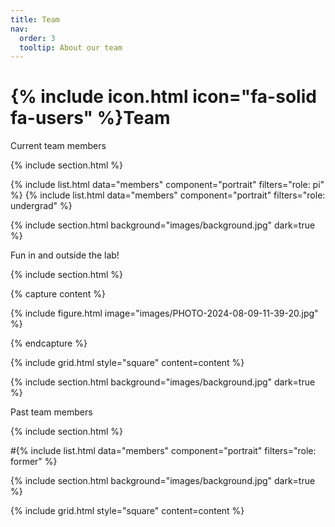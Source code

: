 ```yaml
---
title: Team
nav:
  order: 3
  tooltip: About our team
---
```


# {% include icon.html icon="fa-solid fa-users" %}Team

Current team members

{% include section.html %}

{% include list.html data="members" component="portrait" filters="role: pi" %}
{% include list.html data="members" component="portrait" filters="role: undergrad" %}

{% include section.html background="images/background.jpg" dark=true %}

Fun in and outside the lab!

{% include section.html %}

{% capture content %}

{% include figure.html image="images/PHOTO-2024-08-09-11-39-20.jpg" %}

{% endcapture %}

{% include grid.html style="square" content=content %}

{% include section.html background="images/background.jpg" dark=true %}

Past team members

{% include section.html %}

#{% include list.html data="members" component="portrait" filters="role: former" %}

{% include section.html background="images/background.jpg" dark=true %}

{% include grid.html style="square" content=content %}

